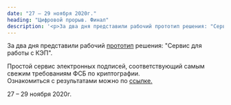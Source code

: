 ```yaml
---
date: "27 – 29 ноября 2020г."
heading: "Цифровой прорыв. Финал"
description: '<p>За два дня представили рабочий прототип решения: "Сервис для работы с КЭП".</p>'
---
```

<p>
За два дня представили рабочий <a href="https://github.com/Restlin/russian_mail_signature">прототип</a> решения: "Сервис для работы с КЭП".</p>
<p>
Простой сервис электронных подписей, соответствующий самым свежим требованиям ФСБ по криптографии. <br/>
Ознакомиться с результатами можно по <a href="https://2020.leadersofdigital.ru/event/214763/case/252377/results">ссылке.</a>
</p>
<p><time>27 – 29 ноября 2020г.</time></p>